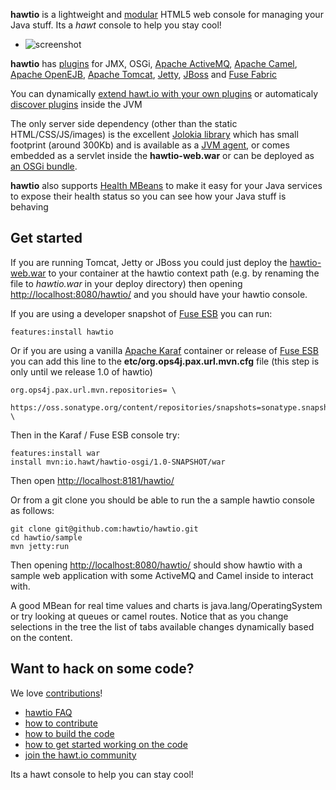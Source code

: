 **hawtio** is a lightweight and [modular](http://hawt.io/developers/plugins.html) HTML5 web console for managing your Java stuff. Its a _hawt_ console to help you stay cool!

<ul class="thumbnails">
  <li class="span10">
    <div class="thumbnail">
     <img src="https://raw.github.com/hawtio/hawtio/master/website/src/images/screenshots/camelRoute.png" alt="screenshot">
    </div>
  </li>
</ul>

**hawtio** has [plugins](http://hawt.io/developers/plugins.html) for JMX, OSGi, [Apache ActiveMQ](http://activemq.apache.org/), [Apache Camel](http://camel.apache.org/), [Apache OpenEJB](http://openejb.apache.org/), [Apache Tomcat](http://tomcat.apache.org/), [Jetty](http://www.eclipse.org/jetty/), [JBoss](http://www.jboss.org/jbossas) and [Fuse Fabric](http://fuse.fusesource.org/fabric/)

You can dynamically [extend hawt.io with your own plugins](http://hawt.io/developers/plugins.html) or automaticaly [discover plugins](http://hawt.io/developers/plugins.html) inside the JVM

The only server side dependency (other than the static HTML/CSS/JS/images) is the excellent [Jolokia library](http://jolokia.org) which has small footprint (around 300Kb) and is available as a [JVM agent](http://jolokia.org/agent/jvm.html), or comes embedded as a servlet inside the **hawtio-web.war** or can be deployed as [an OSGi bundle](http://jolokia.org/agent/osgi.html).

**hawtio** also supports [Health MBeans](http://hawt.io/health/) to make it easy for your Java services to expose their health status so you can see how your Java stuff is behaving


## Get started

If you are running Tomcat, Jetty or JBoss you could just deploy the [hawtio-web.war](https://oss.sonatype.org/content/repositories/snapshots/io/hawt/hawtio-web/1.0-SNAPSHOT/) to your container at the hawtio context path (e.g. by renaming the file to _hawtio.war_ in your deploy directory) then opening [http://localhost:8080/hawtio/](http://localhost:8080/hawtio/) and you should have your hawtio console.

If you are using a developer snapshot of [Fuse ESB](http://fusesource.com/products/fuse-esb-enterprise/) you can run:

    features:install hawtio

Or if you are using a vanilla [Apache Karaf](http://karaf.apache.org/) container or release of [Fuse ESB](http://fusesource.com/products/fuse-esb-enterprise/) you can add this line to the **etc/org.ops4j.pax.url.mvn.cfg** file (this step is only until we release 1.0 of hawtio)

    org.ops4j.pax.url.mvn.repositories= \
         https://oss.sonatype.org/content/repositories/snapshots=sonatype.snapshot.repo \

Then in the Karaf / Fuse ESB console try:

    features:install war
    install mvn:io.hawt/hawtio-osgi/1.0-SNAPSHOT/war

Then open [http://localhost:8181/hawtio/](http://localhost:8181/hawtio/)

Or from a git clone you should be able to run the a sample hawtio console as follows:

    git clone git@github.com:hawtio/hawtio.git
    cd hawtio/sample
    mvn jetty:run

Then opening [http://localhost:8080/hawtio/](http://localhost:8080/hawtio/) should show hawtio with a sample web application with some ActiveMQ and Camel inside to interact with.

A good MBean for real time values and charts is java.lang/OperatingSystem or try looking at queues or camel routes. Notice that as you change selections in the tree the list of tabs available changes dynamically based on the content.

## Want to hack on some code?

We love [contributions](http://hawt.io/contributing/index.html)!

* [hawtio FAQ](http://hawt.io/faq/index.html)
* [how to contribute](http://hawt.io/contributing/index.html)
* [how to build the code](http://hawt.io/building/index.html)
* [how to get started working on the code](http://hawt.io/developers/index.html)
* [join the hawt.io community](http://hawt.io/community/index.html)

Its a hawt console to help you can stay cool!